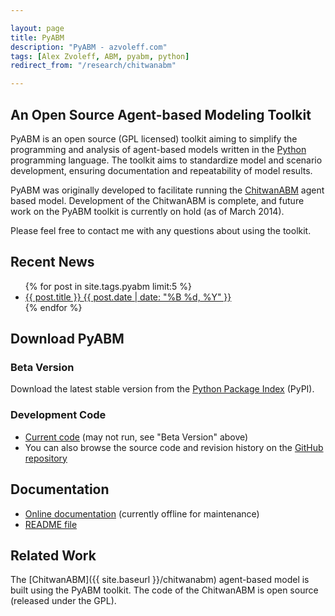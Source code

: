 ```yaml
---

layout: page
title: PyABM
description: "PyABM - azvoleff.com"
tags: [Alex Zvoleff, ABM, pyabm, python]
redirect_from: "/research/chitwanabm"

---
```



## An Open Source Agent-based Modeling Toolkit
PyABM is an open source (GPL licensed) toolkit aiming to simplify the 
programming and analysis of agent-based models written in the
[Python](http://www.python.org) programming language. The toolkit aims to 
standardize model and scenario development, ensuring documentation and
repeatability of model results.

PyABM was originally developed to facilitate running the 
[ChitwanABM](/chitwanabm) agent based model. Development of the ChitwanABM is 
complete, and future work on the PyABM toolkit is currently on hold (as of 
March 2014).

Please feel free to contact me with any questions about using the toolkit.

## Recent News

<ul class="post-list">
{% for post in site.tags.pyabm limit:5 %} 
  <li><article><a href="{{ site.url }}{{ post.url }}">{{ post.title }} <span class="entry-date"><time datetime="{{ post.date | date_to_xmlschema }}">{{ post.date | date: "%B %d, %Y" }}</time></span></a></article></li>
{% endfor %}
</ul>

## Download PyABM

### Beta Version

Download the latest stable version from the [Python Package 
Index](http://pypi.python.org/pypi/pyabm) (PyPI).

### Development Code

* [Current code](https://github.com/azvoleff/pyabm/zipball/master)
  (may not run, see "Beta Version" above)
* You can also browse the source code and revision history on the
  [GitHub repository](https://github.com/azvoleff/pyabm)

## Documentation

* [Online documentation](http://azvoleff.com/PyABM_doc) (currently offline for 
maintenance)
* [README file](https://raw.github.com/azvoleff/pyabm/master/README.rst)

## Related Work

The [ChitwanABM]({{  site.baseurl }}/chitwanabm) agent-based model is built 
using the PyABM toolkit. The code of the ChitwanABM is open source (released 
under the GPL).

